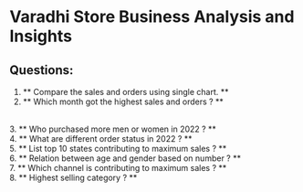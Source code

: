 # Varadhi Store Business Analysis and Insights

## Questions:
1. ** Compare the sales and orders using single chart. ** 
2. ** Which month got the highest sales and orders ? **
<br>
3. ** Who purchased more men or women in 2022 ? **
<br>
4. ** What are different order status in 2022 ? **
<br>
5. ** List top 10 states contributing to maximum sales ? **
<br>
6. ** Relation between age and gender based on number ? **
<br>
7. ** Which channel is contributing to maximum sales ? **
<br>
8. ** Highest selling category ? **
<br>
